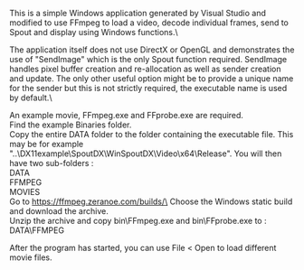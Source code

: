 This is a simple Windows application generated by Visual Studio and modified to use FFmpeg to load a video, decode individual frames, send to Spout and display using Windows functions.\

The application itself does not use DirectX or OpenGL and demonstrates the use of "SendImage" which is the only Spout function required. SendImage handles pixel buffer creation and re-allocation as well as sender creation and update. The only other useful option might be to provide a unique name for the sender but this is not strictly required, the executable name is used by default.\

An example movie, FFmpeg.exe and FFprobe.exe are required.\
Find the example Binaries folder.\
Copy the entire DATA folder to the folder containing the executable file.
This may be for example "..\DX11example\SpoutDX\WinSpoutDX\Video\x64\Release".
You will then have two sub-folders :\
    DATA\
	   FFMPEG\
	   MOVIES\
Go to https://ffmpeg.zeranoe.com/builds/\
Choose the Windows static build and download the archive.\
Unzip the archive and copy bin\FFmpeg.exe and bin\FFprobe.exe to : DATA\FFMPEG

After the program has started, you can use File < Open to load different movie files.
